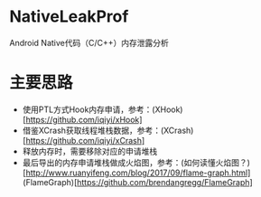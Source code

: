 # NativeLeakProf
Android  Native代码（C/C++）内存泄露分析


# 主要思路
- 使用PTL方式Hook内存申请，参考：(XHook)[https://github.com/iqiyi/xHook]
- 借鉴XCrash获取线程堆栈数据，参考：(XCrash)[https://github.com/iqiyi/xCrash]
- 释放内存时，需要移除对应的申请堆栈
- 最后导出的内存申请堆栈做成火焰图，参考：(如何读懂火焰图？)[http://www.ruanyifeng.com/blog/2017/09/flame-graph.html]    (FlameGraph)[https://github.com/brendangregg/FlameGraph]


